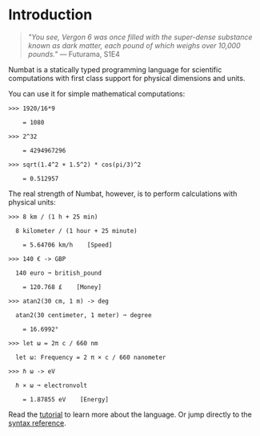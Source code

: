 # Introduction

> *"You see, Vergon 6 was once filled with the super-dense substance known as dark matter, each pound of which weighs over 10,000 pounds."* — Futurama, S1E4

Numbat is a statically typed programming language for scientific computations
with first class support for physical dimensions and units.

You can use it for simple mathematical computations:
``` numbat
>>> 1920/16*9

    = 1080

>>> 2^32

    = 4294967296

>>> sqrt(1.4^2 + 1.5^2) * cos(pi/3)^2

    = 0.512957
```

The real strength of Numbat, however, is to perform calculations with physical units:

``` numbat
>>> 8 km / (1 h + 25 min)

  8 kilometer / (1 hour + 25 minute)

    = 5.64706 km/h    [Speed]

>>> 140 € -> GBP

  140 euro ➞ british_pound

    = 120.768 £    [Money]

>>> atan2(30 cm, 1 m) -> deg

  atan2(30 centimeter, 1 meter) ➞ degree

    = 16.6992°

>>> let ω = 2π c / 660 nm

  let ω: Frequency = 2 π × c / 660 nanometer

>>> ℏ ω -> eV

  ℏ × ω ➞ electronvolt

    = 1.87855 eV    [Energy]
```

Read the [tutorial](./tutorial.md) to learn more about the language. Or jump directly
to the [syntax reference](./example-numbat_syntax.md).
